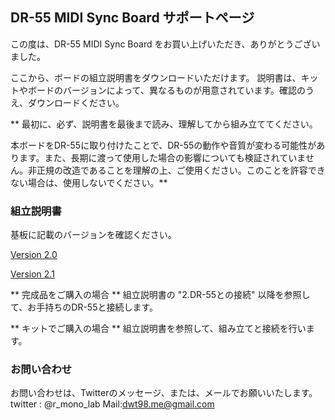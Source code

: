 ## DR-55 MIDI Sync Board サポートページ

この度は、DR-55 MIDI Sync Board をお買い上げいただき、ありがとうございました。

ここから、ボードの組立説明書をダウンロードいただけます。
説明書は、キットやボードのバージョンによって、異なるものが用意されています。確認のうえ、ダウンロードください。

** 最初に、必ず、説明書を最後まで読み、理解してから組み立ててください。

本ボードをDR-55に取り付けたことで、DR-55の動作や音質が変わる可能性があります。また、長期に渡って使用した場合の影響についても検証されていません。非正規の改造であることを理解の上、ご使用ください。このことを許容できない場合は、使用しないでください。**

### 組立説明書

基板に記載のバージョンを確認ください。

[Version 2.0](https://github.com/dwt98/DRS/raw/master/DR55_MIDI_Sync_Build_Guide_V2.0.pdf)

[Version 2.1](https://github.com/dwt98/DRS/raw/master/DR55_MIDI_Sync_Build_Guide_V2.1.pdf)

** 完成品をご購入の場合 **
組立説明書の "2.DR-55との接続" 以降を参照して、お手持ちのDR-55と接続します。

** キットでご購入の場合 **
組立説明書を参照して、組み立てと接続を行います。

### お問い合わせ

お問い合わせは、Twitterのメッセージ、または、メールでお願いいたします。
twitter : @r_mono_lab
Mail:dwt98.me@gmail.com

